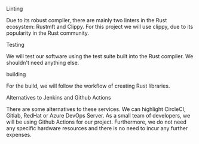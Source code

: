 Linting

Due to its robust compiler, there are mainly two linters in the Rust ecosystem: Rustmft and Clippy. For this project we will use clippy, due to its popularity in the Rust community.

Testing

We will test our software using the test suite built into the Rust compiler. We shouldn't need anything else.

building

For the build, we will follow the workflow of creating Rust libraries.

Alternatives to Jenkins and Github Actions

There are some alternatives to these services. We can highlight CircleCI, Gitlab, RedHat or Azure DevOps Server. As a small team of developers, we will be using Github Actions for our project. Furthermore, we do not need any specific hardware resources and there is no need to incur any further expenses.